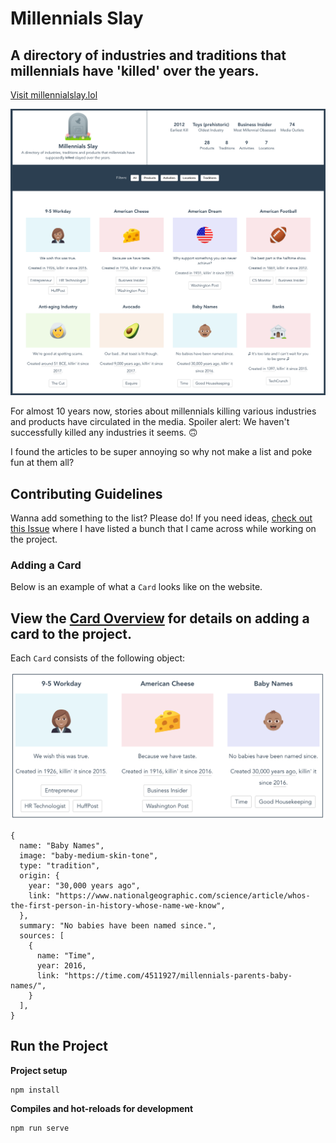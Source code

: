 # Millennials Slay
## A directory of industries and traditions that millennials have 'killed' over the years.
[Visit millennialslay.lol](https://millennialslay.lol)

![Screenshot of Millennials Slay homepage](readme/homepage.png)

For almost 10 years now, stories about millennials killing various industries and products have circulated in the media. Spoiler alert: We haven't successfully killed any industries it seems. 🙃 

I found the articles to be super annoying so why not make a list and poke fun at them all? 

## Contributing Guidelines
Wanna add something to the list? Please do! If you need ideas, [check out this Issue](https://github.com/brittanyrw/millennials-slay/issues/18) where I have listed a bunch that I came across while working on the project.

### Adding a Card

Below is an example of what a `Card` looks like on the website.

## View the [Card Overview](/docs/card_overview.md) for details on adding a card to the project.

Each `Card` consists of the following object:

![Screenshot of three cards](readme/cards.png)

```
{
  name: "Baby Names",
  image: "baby-medium-skin-tone",
  type: "tradition",
  origin: {
    year: "30,000 years ago",
    link: "https://www.nationalgeographic.com/science/article/whos-the-first-person-in-history-whose-name-we-know",
  },
  summary: "No babies have been named since.",
  sources: [
    {
      name: "Time",
      year: 2016,
      link: "https://time.com/4511927/millennials-parents-baby-names/",
    }
  ],
}
```

## Run the Project

**Project setup**
```
npm install
```

**Compiles and hot-reloads for development**
```
npm run serve
```

